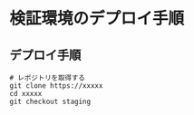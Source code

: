 # 検証環境のデプロイ手順

## デプロイ手順

```
# レポジトリを取得する
git clone https://xxxxx
cd xxxxx
git checkout staging
```
